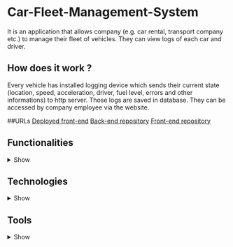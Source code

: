 # Car-Fleet-Management-System
It is an application that allows company (e.g. car rental, transport company etc.) to manage their fleet of vehicles. They can view logs of each car and driver. 
## How does it work ?
Every vehicle has installed logging device which sends their current state (location, speed, acceleration, driver, fuel level, errors and other informations) to http server. Those logs are saved in database. They can be accessed by company employee via the website.

##URLs
[Deployed front-end](https://carfleetmanagementsystem.pl "CFMS front-end URL")
[Back-end repository](https://github.com/luki530/Car-Fleet-Management-System "Back-end repository")
[Front-end repository](https://github.com/luki530/Car-Fleet-Management-System-FRONTEND "Front-end repository")

## Functionalities

<details><summary>Show</summary>
  <p>1. Login with 'remember me' function.</p>
  <p>2. Registration with email and phone number verification.</p>
  <p>3. Reset password.</p>
  <p>4. Viewing user profile.</p>
  <p>5. Autorization (each role has its own permissions).</p>
  <p>6. Listing, editing and deleting users. Assigning and changing roles.</p>
  <p>7. Adding, listing, editing, deleting cars and logger devices. Assigning logger devices to cars.</p>
  <p>8. Displaying car location on the map.</p>
  <p>9. Contact with developers through simple form.</p>
  <p>10. Scalable and responsive website on any device.</p>
  <p>11. Possibility to change theme and language.</p>
  <p>12. Animation while moving between components.</p>
  </p>
</details>

## Technologies

<details><summary>Show</summary>
  <p>
    
### Java
> Main back-end language.</p>
>#### Maven
>>Managing libraries used in project.
>#### SpringBoot
>>Responsible for HTTP server.
>#### Jakarta Persistence Api (JPA)
>>ORM standard
>#### Hibernate
>>Framework for mapping Java objects to MySQL database.
>#### JSON Web Token (JWT)
>>User authentication and autorization for application security. 
>#### JustSend SMS API
>>Sending SMS to verify user phone number while registration.
### MySQL
>Database service used to store objects.
### HTTP
>Application communication protocol.
### Google Cloud Platform
>Front-end and back-end server hosting.
>#### App Engine
>>Engine for running applications.
>#### Cloud SQL
>>Hosting MySQL database.
>#### Cloud Build
>>Dynamic and automatic code compilation and deployment after each push to master on GitHub.
>#### Google Maps
>>View vehicle on map.
### Angular
>>Main front-end technology.
>#### TypeScript
>>Language used in Angular logic.
>#### HTML
>>Display data in views.
>#### CSS
>>Styling components.
>#### Angular Material
>>Designing eye-friendly website.
  </p>
</details>

## Tools

<details><summary>Show</summary>
  <p>

### IntelliJ
>Java IDE
### Visual Studio Code
>Angular IDE
### Postman
>Sending raw http request. 
### Fiddler
>Catching http request to analyze.
### GIT
>Used for team-development. 
>#### GitHub
>>Choosen GIT hosting.

</p>
</details>


